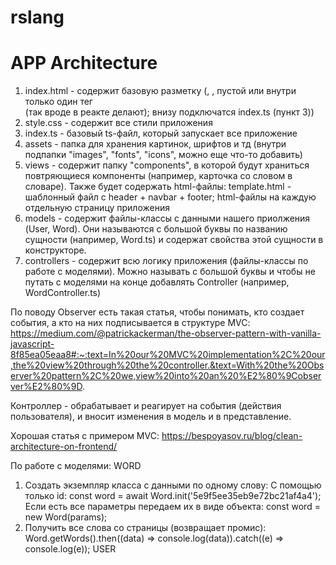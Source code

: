 # rslang

# APP Architecture
1) index.html - содержит базовую разметку (<html>, <head>, пустой <body> или внутри только один тег <div id="app"></div> (так вроде в реакте делают); внизу подключатся index.ts (пункт 3))
2) style.css -  содержит все стили приложения
3) index.ts - базовый ts-файл, который запускает все приложение
4) assets - папка для хранения картинок, шрифтов и тд (внутри подпапки "images", "fonts", "icons", можно еще что-то добавить)
5) views - содержит папку "components", в которой будут храниться повтряющиеся компоненты (например, карточка со словом в словаре). Также будет содержать html-файлы: template.html - шаблонный файл с header + navbar + footer; html-файлы на каждую отдельную страницу приложения
6) models - содержит файлы-классы с данными нашего приолжения (User, Word). Они называются с большой буквы по названию сущности (например, Word.ts) и содержат свойства этой сущности в конструкторе.
7) controllers - содержит всю логику приложения (файлы-классы по работе с моделями). Можно называть с большой буквы и чтобы не путать с моделями на конце добавлять Controller (например, WordController.ts)

По поводу Observer есть такая статья, чтобы понимать, кто создает события, а кто на них подписывается в структуре MVC: https://medium.com/@patrickackerman/the-observer-pattern-with-vanilla-javascript-8f85ea05eaa8#:~:text=In%20our%20MVC%20implementation%2C%20our,the%20view%20through%20the%20controller.&text=With%20the%20Observer%20pattern%2C%20we,view%20into%20an%20%E2%80%9Cobserver%E2%80%9D.


Контроллер - обрабатывает и реагирует на события (действия пользователя), и вносит изменения в модель и в представление.

Хорошая статья с примером MVC: https://bespoyasov.ru/blog/clean-architecture-on-frontend/

По работе с моделями:
WORD
1. Создать экземпляр класса с данными по одному слову: 
  С помощью только id: const word = await Word.init('5e9f5ee35eb9e72bc21af4a4');
  Если есть все параметры передаем их в виде объекта: const word = new Word(params);
2. Получить все слова со страницы (возвращает промис): Word.getWords().then((data) => console.log(data)).catch((e) => console.log(e));
USER
